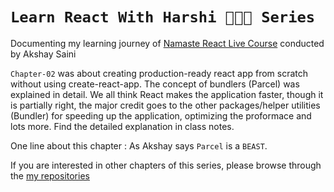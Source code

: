 # `Learn React With Harshi 👩🏻‍💻 Series`
   Documenting my learning journey of [Namaste React Live Course](https://learn.namastedev.com/) conducted by Akshay Saini


`Chapter-02` was about creating production-ready react app from scratch without using create-react-app. The concept of bundlers (Parcel) was explained in detail. We all think React makes the application faster, though it is partially right, the major credit goes to the other packages/helper utilities (Bundler) for speeding up the application, optimizing the proformace and lots more. Find the detailed explanation in class notes. 

One line about this chapter : As Akshay says `Parcel` is a `BEAST`.

If you are interested in other chapters of this series, please browse through the [my repositories](https://github.com/orgs/Learn-React-With-Harshi/repositories)
